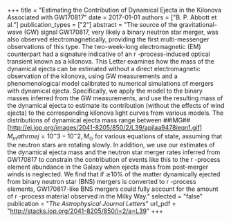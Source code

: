 +++
title = "Estimating the Contribution of Dynamical Ejecta in the Kilonova Associated with GW170817"
date = 2017-01-01
authors = ["B. P. Abbott et al."]
publication_types = ["2"]
abstract = "The source of the gravitational-wave (GW) signal GW170817, very likely a binary neutron star merger, was also observed electromagnetically, providing the first multi-messenger observations of this type. The two-week-long electromagnetic (EM) counterpart had a signature indicative of an r -process-induced optical transient known as a kilonova. This Letter examines how the mass of the dynamical ejecta can be estimated without a direct electromagnetic observation of the kilonova, using GW measurements and a phenomenological model calibrated to numerical simulations of mergers with dynamical ejecta. Specifically, we apply the model to the binary masses inferred from the GW measurements, and use the resulting mass of the dynamical ejecta to estimate its contribution (without the effects of wind ejecta) to the corresponding kilonova light curves from various models. The distributions of dynamical ejecta mass range between ##IMG## [http://ej.iop.org/images/2041-8205/850/2/L39/apjlaa9478ieqn1.gif] $M_mathrmej=10^-3-10^-2,M_⊙$ for various equations of state, assuming that the neutron stars are rotating slowly. In addition, we use our estimates of the dynamical ejecta mass and the neutron star merger rates inferred from GW170817 to constrain the contribution of events like this to the r -process element abundance in the Galaxy when ejecta mass from post-merger winds is neglected. We find that if ≳10% of the matter dynamically ejected from binary neutron star (BNS) mergers is converted to r -process elements, GW170817-like BNS mergers could fully account for the amount of r -process material observed in the Milky Way."
selected = "false"
publication = "*The Astrophysical Journal Letters*"
url_pdf = "http://stacks.iop.org/2041-8205/850/i=2/a=L39"
+++

